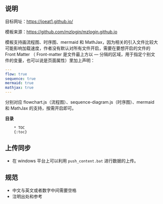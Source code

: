 ## 说明

目标网址：https://joeat1.github.io/

模板来源：https://github.com/mzlogin/mzlogin.github.io

模板支持画流程图、时序图、mermaid 和 MathJax，因为相关的引入文件比较大可能影响加载速度，作者没有默认对所有文件开启，需要在要想开启的文件的 Front Matter （ Front-matter 是文件最上方以 — 分隔的区域，用于指定个别文件的变量，也可以说是页面属性）里加上声明：
```yaml
---
flow: true
sequence: true
mermaid: true
mathjax: true
---
```
分别对应 flowchart.js（流程图）、sequence-diagram.js（时序图）、mermaid 和 MathJax 的支持，按需开启即可。


**目录**

```
    * TOC
    {:toc}
```

## 上传同步
+ 在 windows 平台上可以利用 `push_content.bat` 进行数据的上传。

## 规范

+ 中文与英文或者数字中间需要空格
+ 注明出处和参考
